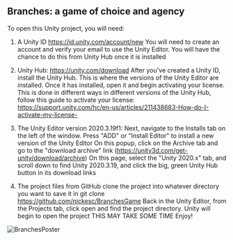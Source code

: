 ## Branches: a game of choice and agency

To open this Unity project, you will need:
1. A Unity ID
https://id.unity.com/account/new
You will need to create an account and verify your email to use the Unity Editor. You will have the chance to do this from Unity Hub once it is installed

2. Unity Hub:
https://unity.com/download
After you've created a Unity ID, install the Unity Hub. This is where the versions of the Unity Editor are installed.
Once it has installed, open it and begin activating your license.
This is done in different ways in different versions of the Unity Hub, follow this guide to activate your license:
https://support.unity.com/hc/en-us/articles/211438683-How-do-I-activate-my-license-

3. The Unity Editor version 2020.3.19f1:
Next, navigate to the Installs tab on the left of the window. Press "ADD" or "Install Editor" to install a new version of the Unity Editor
On this popup, click on the Archive tab and go to the "download archive" link (https://unity3d.com/get-unity/download/archive)
On this page, select the "Unity 2020.x" tab, and scroll down to find Unity 2020.3.19, and click the big, green Unity Hub button in its download links

4. The project files from GitHub
clone the project into whatever directory you want to save it in
git clone https://github.com/nickesc/BranchesGame
Back in the Unity Editor, from the Projects tab, click open and find the project directory.
Unity will begin to open the project THIS MAY TAKE SOME TIME
Enjoy!

![BranchesPoster](BranchesPosterFinal@300dpi.png)
